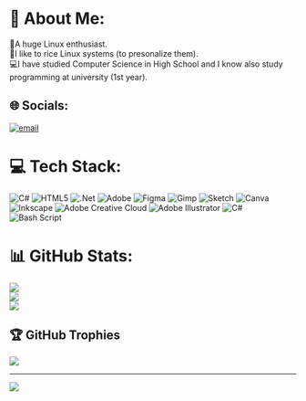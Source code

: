 # 💫 About Me:
🐧A huge Linux enthusiast.<br>🎨I like to rice Linux systems (to presonalize them).<br>💻I have studied Computer Science in High School and I know also study<br>programming at university (1st year).


## 🌐 Socials:
[![email](https://img.shields.io/badge/Email-D14836?logo=gmail&logoColor=white)](mailto:hristorasheev@outlook.com) 

# 💻 Tech Stack:
![C#](https://img.shields.io/badge/c%23-%23239120.svg?style=for-the-badge&logo=csharp&logoColor=white) ![HTML5](https://img.shields.io/badge/html5-%23E34F26.svg?style=for-the-badge&logo=html5&logoColor=white) ![.Net](https://img.shields.io/badge/.NET-5C2D91?style=for-the-badge&logo=.net&logoColor=white) ![Adobe](https://img.shields.io/badge/adobe-%23FF0000.svg?style=for-the-badge&logo=adobe&logoColor=white) ![Figma](https://img.shields.io/badge/figma-%23F24E1E.svg?style=for-the-badge&logo=figma&logoColor=white) ![Gimp](https://img.shields.io/badge/Gimp-657D8B?style=for-the-badge&logo=gimp&logoColor=FFFFFF) ![Sketch](https://img.shields.io/badge/Sketch-FFB387?style=for-the-badge&logo=sketch&logoColor=black) ![Canva](https://img.shields.io/badge/Canva-%2300C4CC.svg?style=for-the-badge&logo=Canva&logoColor=white) ![Inkscape](https://img.shields.io/badge/Inkscape-e0e0e0?style=for-the-badge&logo=inkscape&logoColor=080A13) ![Adobe Creative Cloud](https://img.shields.io/badge/Adobe%20Creative%20Cloud-DA1F26.svg?style=for-the-badge&logo=Adobe%20Creative%20Cloud&logoColor=white) ![Adobe Illustrator](https://img.shields.io/badge/adobe%20illustrator-%23FF9A00.svg?style=for-the-badge&logo=adobe%20illustrator&logoColor=white) ![C#](https://img.shields.io/badge/c%23-%23239120.svg?style=for-the-badge&logo=csharp&logoColor=white) ![Bash Script](https://img.shields.io/badge/bash_script-%23121011.svg?style=for-the-badge&logo=gnu-bash&logoColor=white)
# 📊 GitHub Stats:
![](https://github-readme-stats.vercel.app/api?username=HristoRasheev&theme=algolia&hide_border=false&include_all_commits=false&count_private=false)<br/>
![](https://nirzak-streak-stats.vercel.app/?user=HristoRasheev&theme=algolia&hide_border=false)<br/>
![](https://github-readme-stats.vercel.app/api/top-langs/?username=HristoRasheev&theme=algolia&hide_border=false&include_all_commits=false&count_private=false&layout=compact)

## 🏆 GitHub Trophies
![](https://github-profile-trophy.vercel.app/?username=HristoRasheev&theme=algolia&no-frame=false&no-bg=true&margin-w=4)

---
[![](https://visitcount.itsvg.in/api?id=HristoRasheev&icon=0&color=0)](https://visitcount.itsvg.in)

<!-- Proudly created with GPRM ( https://gprm.itsvg.in ) -->
